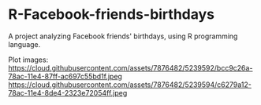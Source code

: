R-Facebook-friends-birthdays
============================

A project analyzing Facebook friends' birthdays, using R programming language.

Plot images:
https://cloud.githubusercontent.com/assets/7876482/5239592/bcc9c26a-78ac-11e4-87ff-ac697c55bd1f.jpeg
https://cloud.githubusercontent.com/assets/7876482/5239594/c6279a12-78ac-11e4-8de4-2323e72054ff.jpeg
